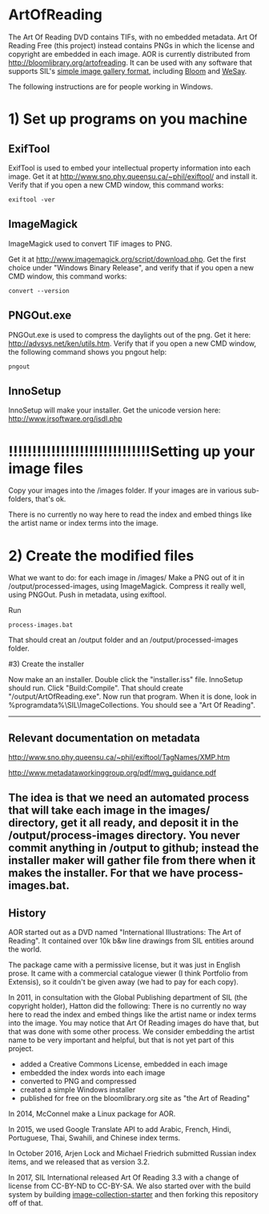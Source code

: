 # ArtOfReading
The Art Of Reading DVD contains TIFs, with no embedded metadata.
Art Of Reading Free (this project) instead contains PNGs in which the license and
copyright are embedded in each image. AOR is currently distributed from http://bloomlibrary.org/artofreading. It can be used with any software that supports SIL's [simple image gallery format](https://github.com/sillsdev/image-collection-starter), including [Bloom](http://bloomlibrary.org) and [WeSay](http://software.sil.org/wesay).

The following instructions are for people working in Windows.

# 1) Set up programs on you machine

## ExifTool

ExifTool is used to embed your intellectual property information into each image. Get it at http://www.sno.phy.queensu.ca/~phil/exiftool/ and install it. Verify that if you open a new CMD window, this command works:

    exiftool -ver

## ImageMagick

ImageMagick used to convert TIF images to PNG.

Get it at http://www.imagemagick.org/script/download.php. Get the first choice under "Windows Binary Release", and verify that if you open a new CMD window, this command works:

    convert --version

## PNGOut.exe

PNGOut.exe is used to compress the daylights out of the png. Get it here: http://advsys.net/ken/utils.htm. Verify that if you open a new CMD window, the following command shows you pngout help:

    pngout

## InnoSetup

InnoSetup will make your installer. Get the unicode version here: http://www.jrsoftware.org/isdl.php

# !!!!!!!!!!!!!!!!!!!!!!!!!!!!!!Setting up your image files

Copy your images into the /images folder. If your images are in various sub-folders, that's ok.

There is no currently no way here to read the index and embed things like the artist name or index terms into the image.

# 2) Create the modified files

What we want to do: for each image in /images/
	Make a PNG out of it in /output/processed-images, using ImageMagick.
	Compress it really well, using PNGOut.
	Push in metadata, using exiftool.

Run

    process-images.bat

That should creat an /output folder and an /output/processed-images folder.

#3) Create the installer

Now make an an installer. Double click the "installer.iss" file. InnoSetup should run. Click "Build:Compile". That should create "/output/ArtOfReading.exe". Now run that program. When it is done, look in %programdata%\SIL\ImageCollections\. You should see a "Art Of Reading".


---
## Relevant documentation on metadata

http://www.sno.phy.queensu.ca/~phil/exiftool/TagNames/XMP.htm

http://www.metadataworkinggroup.org/pdf/mwg_guidance.pdf

The idea is that we need an automated process that will take each image in the images/ directory, get it all ready, and deposit it in the /output/process-images directory. You never commit anything in /output to github; instead the installer maker will gather file from there when it makes the installer. For that we have process-images.bat.
---

## History
AOR started out as a DVD named "International Illustrations: The Art of Reading". It contained over 10k b&w line drawings from SIL entities around the world.

The package came with a permissive license, but it was just in English prose. It came with a commercial catalogue viewer (I think Portfolio from Extensis), so it couldn't be given away (we had to pay for each copy).

In 2011, in consultation with the Global Publishing department of SIL (the copyright holder), Hatton did the following:
There is no currently no way here to read the index and embed things like the artist name or index terms into the image. You may notice that Art Of Reading images do have that, but that was done with some other process. We consider embedding the artist name to be very important and helpful, but that is not yet part of this project.

* added a Creative Commons License, embedded in each image
* embedded the index words into each image
* converted to PNG and compressed
* created a simple Windows installer
* published for free on the bloomlibrary.org site as "the Art of Reading"

In 2014, McConnel make a Linux package for AOR.

In 2015, we used Google Translate API to add Arabic, French, Hindi, Portuguese,  Thai, Swahili, and Chinese index terms.

In October 2016, Arjen Lock and Michael Friedrich submitted Russian index items, and we released that as version 3.2.

In 2017, SIL International released Art Of Reading 3.3 with a change of license from CC-BY-ND to CC-BY-SA. We also started over with the build system by building [image-collection-starter](https://github.com/sillsdev/image-collection-starter) and then forking this repository off of that.